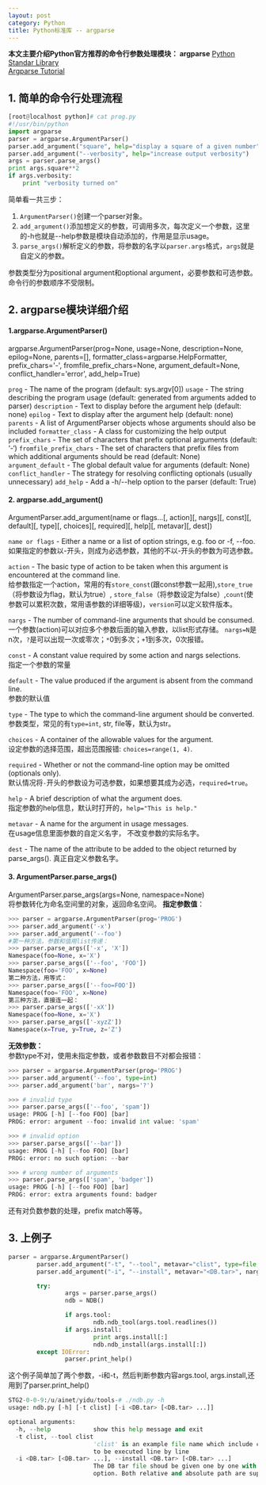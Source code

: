 ```yaml
---
layout: post
category: Python
title: Python标准库 -- argparse
---
```

**本文主要介绍Python官方推荐的命令行参数处理模块： argparse**
[Python Standar Library](https://docs.python.org/2/library/argparse.html?highlight=argparse#module-argparse)  
[Argparse Tutorial](https://docs.python.org/2/howto/argparse.html#id1)  

## 1. 简单的命令行处理流程
```python
[root@localhost python]# cat prog.py
#!/usr/bin/python
import argparse
parser = argparse.ArgumentParser()
parser.add_argument("square", help="display a square of a given number",type=int)
parser.add_argument("--verbosity", help="increase output verbosity")
args = parser.parse_args()
print args.square**2
if args.verbosity:
	print "verbosity turned on"
```
简单看一共三步：
1. `ArgumentParser()`创建一个parser对象。
2. `add_argument()`添加想定义的参数，可调用多次，每次定义一个参数，这里的-h也就是--help参数是模块自动添加的，作用是显示usage。
3. `parse_args()`解析定义的参数，将参数的名字以`parser.args`格式，`args`就是自定义的参数。

参数类型分为positional argument和optional argument，必要参数和可选参数。命令行的参数顺序不受限制。	

## 2. argparse模块详细介绍
#### 1.argparse.ArgumentParser()
argparse.ArgumentParser(prog=None, usage=None, description=None, epilog=None, parents=[], formatter_class=argparse.HelpFormatter, prefix_chars='-', fromfile_prefix_chars=None, argument_default=None, conflict_handler='error', add_help=True)  

`prog` - The name of the program (default: sys.argv[0])
`usage` - The string describing the program usage (default: generated from arguments added to parser)
`description` - Text to display before the argument help (default: none)
`epilog` - Text to display after the argument help (default: none)
`parents` - A list of ArgumentParser objects whose arguments should also be included
`formatter_class` - A class for customizing the help output
`prefix_chars` - The set of characters that prefix optional arguments (default: ‘-‘)
`fromfile_prefix_chars` - The set of characters that prefix files from which additional arguments should be read (default: None)
`argument_default` - The global default value for arguments (default: None)
`conflict_handler` - The strategy for resolving conflicting optionals (usually unnecessary)
`add_help` - Add a -h/--help option to the parser (default: True)


#### 2. argparse.add_argument()
ArgumentParser.add_argument(name or flags...[, action][, nargs][, const][, default][, type][, choices][, required][, help][, metavar][, dest])  

`name or flags` - Either a name or a list of option strings, e.g. foo or -f, --foo.    
如果指定的参数以-开头，则成为必选参数，其他的不以-开头的参数为可选参数。    

`action` - The basic type of action to be taken when this argument is encountered at the command line.  
给参数指定一个action，常用的有`store_const`(跟const参数一起用),`store_true`（将参数设为flag，默认为true）, `store_false`（将参数设定为false）,`count`(使参数可以累积次数，常用语参数的详细等级)，`version`可以定义软件版本。  
    
`nargs` - The number of command-line arguments that should be consumed.   
一个参数(action)可以对应多个参数后面的输入参数，以list形式存储。  `nargs=N`是n次，`?`是可以出现一次或零次；`*`0到多次；`+`1到多次，0次报错。  

`const` - A constant value required by some action and nargs selections.  
指定一个参数的常量    

`default` - The value produced if the argument is absent from the command line.  
参数的默认值    

`type` - The type to which the command-line argument should be converted.
参数类型，常见的有`type=int`, str, file等，默认为str。    

`choices` - A container of the allowable values for the argument.  
设定参数的选择范围，超出范围报错: `choices=range(1, 4)`.    

`required` - Whether or not the command-line option may be omitted (optionals only).   
默认情况将`-`开头的参数设为可选参数，如果想要其成为必选，`required=true`。    

`help` - A brief description of what the argument does.  
指定参数的help信息，默认时打开的，`help="This is help."`    

`metavar` - A name for the argument in usage messages.   
在usage信息里面参数的自定义名字， 不改变参数的实际名字。  

`dest` - The name of the attribute to be added to the object returned by parse_args().
真正自定义参数名字。  


#### 3. ArgumentParser.parse_args()
ArgumentParser.parse_args(args=None, namespace=None)  
将参数转化为命名空间里的对象，返回命名空间。
**指定参数值**： 
```python 
>>> parser = argparse.ArgumentParser(prog='PROG')
>>> parser.add_argument('-x')
>>> parser.add_argument('--foo')
#第一种方法，参数和值用list传递：
>>> parser.parse_args(['-x', 'X'])
Namespace(foo=None, x='X')
>>> parser.parse_args(['--foo', 'FOO'])
Namespace(foo='FOO', x=None)
第二种方法，用等式：
>>> parser.parse_args(['--foo=FOO'])
Namespace(foo='FOO', x=None)
第三种方法，直接连一起：
>>> parser.parse_args(['-xX'])
Namespace(foo=None, x='X')
>>> parser.parse_args(['-xyzZ'])
Namespace(x=True, y=True, z='Z')
```
**无效参数：**    
参数type不对，使用未指定参数，或者参数数目不对都会报错：
```python
>>> parser = argparse.ArgumentParser(prog='PROG')
>>> parser.add_argument('--foo', type=int)
>>> parser.add_argument('bar', nargs='?')

>>> # invalid type
>>> parser.parse_args(['--foo', 'spam'])
usage: PROG [-h] [--foo FOO] [bar]
PROG: error: argument --foo: invalid int value: 'spam'

>>> # invalid option
>>> parser.parse_args(['--bar'])
usage: PROG [-h] [--foo FOO] [bar]
PROG: error: no such option: --bar

>>> # wrong number of arguments
>>> parser.parse_args(['spam', 'badger'])
usage: PROG [-h] [--foo FOO] [bar]
PROG: error: extra arguments found: badger
```
还有对负数参数的处理，prefix match等等。
## 3. 上例子
```python
parser = argparse.ArgumentParser()
        parser.add_argument("-t", "--tool", metavar="clist", type=file, help="'clist' is an example file name which include commands to be executed line by line")
        parser.add_argument("-i", "--install", metavar="<DB.tar>", nargs="+", help="The DB tar file shoud be given one by one with this option. Both relative and absolute path are supported.")

        try:
                args = parser.parse_args()
                ndb = NDB()

                if args.tool:
                        ndb.ndb_tool(args.tool.readlines())
                if args.install:
                        print args.install[:]
                        ndb.ndb_install(args.install[:])
        except IOError:
                parser.print_help()
```
这个例子简单加了两个参数，-i和-t，然后判断参数内容args.tool, args.install,还用到了parser.print_help()
```python
STG2-0-0-9:/u/ainet/yidu/tools-# ./ndb.py -h
usage: ndb.py [-h] [-t clist] [-i <DB.tar> [<DB.tar> ...]]

optional arguments:
  -h, --help            show this help message and exit
  -t clist, --tool clist
                        'clist' is an example file name which include commands
                        to be executed line by line
  -i <DB.tar> [<DB.tar> ...], --install <DB.tar> [<DB.tar> ...]
                        The DB tar file shoud be given one by one with this
                        option. Both relative and absolute path are supported.
```